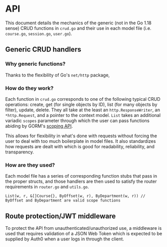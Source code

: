 # API

This document details the mechanics of the generic (not in the Go 1.18 sense) CRUD functions in `crud.go` and their use in each model file (i.e. `course.go`, `session.go`, `user.go`).

## Generic CRUD handlers

### Why generic functions?

Thanks to the flexibility of Go's `net/http` package,

### How do they work?

Each function in `crud.go` corresponds to one of the following typical CRUD operations: create, get (for single objects by ID), list (for many objects by filter), update, delete. They all take at the least an `http.ResponseWriter`, an `*http.Request`, and a pointer to the context model. `List` takes an additional variadic `scopes` parameter through which the user can pass functions abiding by GORM's [scoping API](https://gorm.io/docs/scopes.html).

This allows for flexibility in what's done with requests without forcing the user to deal with too much boilerplate in model files. It also standardizes how requests are dealt with which is good for readability, reliability, and transparency.

### How are they used?

Each model file has a series of corresponding function stubs that pass in the proper structs, and those handlers are then used to satisfy the router requirements in `router.go` and `utils.go`.

    List(w, r, &[]Course{}, ByOffset(w, r), ByDepartment(w, r)) // ByOffset and ByDepartment are valid scope functions

## Route protection/JWT middleware

To protect the API from unauthenticated/unauthorized use, a middleware is used that requires validation of a JSON Web Token which is expected to be supplied by Auth0 when a user logs in through the client.
